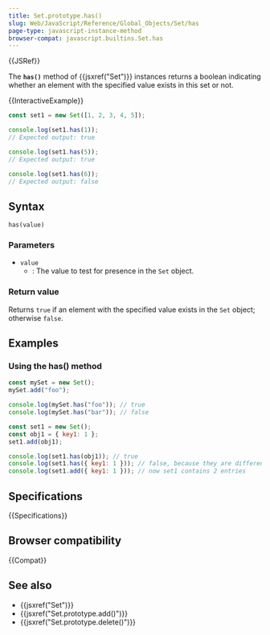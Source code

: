 ```yaml
---
title: Set.prototype.has()
slug: Web/JavaScript/Reference/Global_Objects/Set/has
page-type: javascript-instance-method
browser-compat: javascript.builtins.Set.has
---
```


{{JSRef}}

The **`has()`** method of {{jsxref("Set")}} instances returns a boolean indicating whether an
element with the specified value exists in this set or not.

{{InteractiveExample}}

```js interactive-example
const set1 = new Set([1, 2, 3, 4, 5]);

console.log(set1.has(1));
// Expected output: true

console.log(set1.has(5));
// Expected output: true

console.log(set1.has(6));
// Expected output: false

```

## Syntax

```js-nolint
has(value)
```

### Parameters

- `value`
  - : The value to test for presence in the `Set` object.

### Return value

Returns `true` if an element with the specified value exists in the `Set` object; otherwise `false`.

## Examples

### Using the has() method

```js
const mySet = new Set();
mySet.add("foo");

console.log(mySet.has("foo")); // true
console.log(mySet.has("bar")); // false

const set1 = new Set();
const obj1 = { key1: 1 };
set1.add(obj1);

console.log(set1.has(obj1)); // true
console.log(set1.has({ key1: 1 })); // false, because they are different object references
console.log(set1.add({ key1: 1 })); // now set1 contains 2 entries
```

## Specifications

{{Specifications}}

## Browser compatibility

{{Compat}}

## See also

- {{jsxref("Set")}}
- {{jsxref("Set.prototype.add()")}}
- {{jsxref("Set.prototype.delete()")}}

